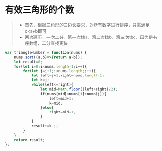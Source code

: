 # 有效三角形的个数

> + 首先，根据三角形的三边长要求，对所有数字进行排序，只需满足c<a+b即可
> + 两次遍历，一次二分，第一次找a，第二次找b，第三次找c，因为是有序数组，二分查找更快

```javascript
var triangleNumber = function(nums) {
    nums.sort((a,b)=>{return a-b});
    let result=0;
    for(let i=0;i<nums.length-1;i++){
        for(let j=i+1;j<nums.length;j++){
            let left=j+1,right=nums.length-1;
            let k=j;
            while(left<=right){
                let mid=Math.floor((left+right)/2);
                if(nums[mid]<nums[i]+nums[j]){
                    left=mid+1;
                    k=mid;
                }else{
                    right=mid-1;
                }
            }
            result+=k-j;
        }
    }
    return result;
};
```

